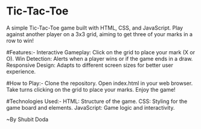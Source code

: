 # Tic-Tac-Toe
A simple Tic-Tac-Toe game built with HTML, CSS, and JavaScript. Play against another player on a 3x3 grid, aiming to get three of your marks in a row to win!

#Features:-
Interactive Gameplay: Click on the grid to place your mark (X or O).
Win Detection: Alerts when a player wins or if the game ends in a draw.
Responsive Design: Adapts to different screen sizes for better user experience.

#How to Play:-
Clone the repository.
Open index.html in your web browser.
Take turns clicking on the grid to place your marks.
Enjoy the game!

#Technologies Used:-
HTML: Structure of the game.
CSS: Styling for the game board and elements.
JavaScript: Game logic and interactivity.

~By Shubit Doda
